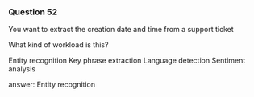 ### Question 52

You want to extract the creation date and time from a support ticket

What kind of workload is this?

Entity recognition
Key phrase extraction
Language detection
Sentiment analysis

answer: Entity recognition

